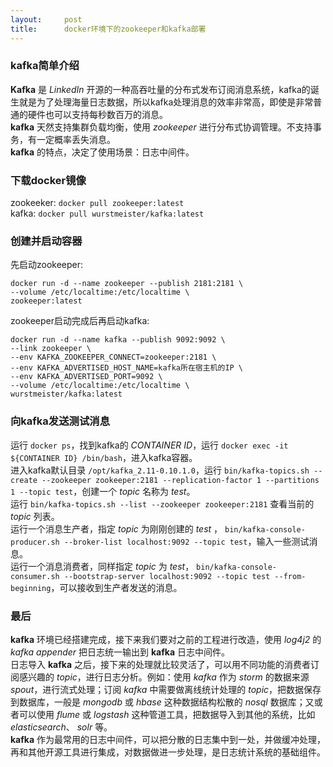 ```yaml
---
layout:     post
title:      docker环境下的zookeeper和kafka部署
---
```

<div id="article_content" class="article_content clearfix csdn-tracking-statistics" data-pid="blog" data-mod="popu_307" data-dsm="post">
								            <link rel="stylesheet" href="https://csdnimg.cn/release/phoenix/template/css/ck_htmledit_views-f76675cdea.css">
						<div class="htmledit_views" id="content_views">
                <h3>kafka简单介绍</h3>

<p><strong>Kafka</strong> 是 <em>LinkedIn</em> 开源的一种高吞吐量的分布式发布订阅消息系统，kafka的诞生就是为了处理海量日志数据，所以kafka处理消息的效率非常高，即使是非常普通的硬件也可以支持每秒数百万的消息。<br><strong>kafka</strong> 天然支持集群负载均衡，使用 <em>zookeeper</em> 进行分布式协调管理。不支持事务，有一定概率丢失消息。<br><strong>kafka</strong> 的特点，决定了使用场景：日志中间件。</p>

<h3>下载docker镜像</h3>

<p>zookeeker: <code>docker pull zookeeper:latest</code><br>
kafka: <code>docker pull wurstmeister/kafka:latest</code></p>

<h3>创建并启动容器</h3>

<p>先启动zookeeper:</p>

<pre class="has">
<code>docker run -d --name zookeeper --publish 2181:2181 \
--volume /etc/localtime:/etc/localtime \
zookeeper:latest
</code></pre>

<p>zookeeper启动完成后再启动kafka:</p>

<pre class="has">
<code>docker run -d --name kafka --publish 9092:9092 \
--link zookeeper \
--env KAFKA_ZOOKEEPER_CONNECT=zookeeper:2181 \
--env KAFKA_ADVERTISED_HOST_NAME=kafka所在宿主机的IP \
--env KAFKA_ADVERTISED_PORT=9092 \
--volume /etc/localtime:/etc/localtime \
wurstmeister/kafka:latest
</code></pre>

<h3>向kafka发送测试消息</h3>

<p>运行 <code>docker ps</code>，找到kafka的 <em>CONTAINER ID</em>，运行 <code>docker exec -it ${CONTAINER ID} /bin/bash</code>，进入kafka容器。<br>
进入kafka默认目录 <code>/opt/kafka_2.11-0.10.1.0</code>，运行 <code>bin/kafka-topics.sh --create --zookeeper zookeeper:2181 --replication-factor 1 --partitions 1 --topic test</code>，创建一个 <em>topic</em> 名称为 <em>test</em>。<br>
运行 <code>bin/kafka-topics.sh --list --zookeeper zookeeper:2181</code> 查看当前的 <em>topic</em> 列表。<br>
运行一个消息生产者，指定 <em>topic</em> 为刚刚创建的 <em>test</em> ， <code>bin/kafka-console-producer.sh --broker-list localhost:9092 --topic test</code>，输入一些测试消息。<br>
运行一个消息消费者，同样指定 <em>topic</em> 为 <em>test</em>， <code>bin/kafka-console-consumer.sh --bootstrap-server localhost:9092 --topic test --from-beginning</code>，可以接收到生产者发送的消息。</p>

<h3>最后</h3>

<p><strong>kafka</strong> 环境已经搭建完成，接下来我们要对之前的工程进行改造，使用 <em>log4j2</em> 的 <em>kafka appender</em> 把日志统一输出到 <strong>kafka</strong> 日志中间件。<br>
日志导入 <strong>kafka</strong> 之后，接下来的处理就比较灵活了，可以用不同功能的消费者订阅感兴趣的 <em>topic</em>，进行日志分析。例如：使用 <em>kafka</em> 作为 <em>storm</em> 的数据来源 <em>spout</em>，进行流式处理；订阅 <em>kafka</em> 中需要做离线统计处理的 <em>topic</em>，把数据保存到数据库，一般是 <em>mongodb</em> 或 <em>hbase</em> 这种数据结构松散的 <em>nosql</em> 数据库；又或者可以使用 <em>flume</em> 或 <em>logstash</em> 这种管道工具，把数据导入到其他的系统，比如 <em>elasticsearch</em>、 <em>solr</em> 等。<br><strong>kafka</strong> 作为最常用的日志中间件，可以把分散的日志集中到一处，并做缓冲处理，再和其他开源工具进行集成，对数据做进一步处理，是日志统计系统的基础组件。</p>

<p> </p>            </div>
                </div>